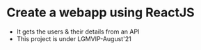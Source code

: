 # Create a webapp using ReactJS

- It gets the users & their details from an API 
- This project is under LGMVIP-August'21